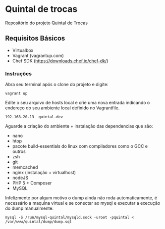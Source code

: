 # Quintal de trocas

Repositório do projeto Quintal de Trocas

## Requisitos Básicos

* Virtualbox
* Vagrant (vagrantup.com)
* Chef SDK (https://downloads.chef.io/chef-dk/)

### Instruções

Abra seu terminal após o clone do projeto e digite:

`vagrant up`

Edite o seu arquivo de hosts local e crie uma nova entrada indicando o endereço do seu ambiente local definido no Vagrantfile.

`192.168.20.13  quintal.dev` 

Aguarde a criação do ambiente + instalação das dependencias que são:

* nano
* htop
* pacote build-essentials do linux com compiladores como o GCC e outros
* zsh
* git
* memcached
* nginx (instalação + virtualhost)
* nodeJS
* PHP 5 + Composer
* MySQL 

Infelizmente por algum motivo o dump ainda não roda automaticamente, é necessário a maquina virtual e se conectar ao mysql e executar a execução do dump manualmente:

`mysql -S /run/mysql-quintal/mysqld.sock -uroot -pquintal < /var/www/quintal/dump/dump.sql`